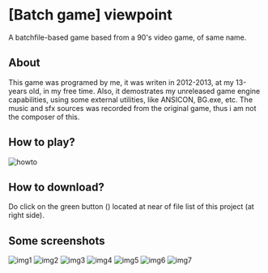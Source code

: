 # [Batch game] viewpoint
A batchfile-based game based from a 90's video game, of same name.

## About
This game was programed by me, it was writen in 2012-2013, at my 13-years old, in my free time.
Also, it demostrates my unreleased game engine capabilities, using some external utilities, like ANSICON, BG.exe, etc.
The music and sfx sources was recorded from the original game, thus i am not the composer of this.

## How to play?

![howto](http://i1060.photobucket.com/albums/t452/honguito98/viewpoint_howto.png)

## How to download?
Do click on the green button () located at near of file list of this project (at right side).

## Some screenshots
![img1](http://i1060.photobucket.com/albums/t452/honguito98/viewpoint_init.png)
![img2](http://i1060.photobucket.com/albums/t452/honguito98/viewpoint_lv1.png)
![img3](http://i1060.photobucket.com/albums/t452/honguito98/viewpoint_lv2.png)
![img4](http://i1060.photobucket.com/albums/t452/honguito98/viewpoint_lv3.png)
![img5](http://i1060.photobucket.com/albums/t452/honguito98/viewpoint_lv4.png)
![img6](http://i1060.photobucket.com/albums/t452/honguito98/viewpoint_lv5.png)
![img7](http://i1060.photobucket.com/albums/t452/honguito98/viewpoint_lv6.png)
